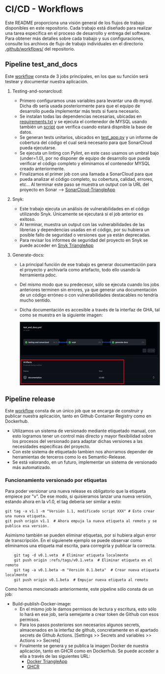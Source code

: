 # CI/CD - Workflows

Este README proporciona una visión general de los flujos de trabajo disponibles en este repositorio. Cada trabajo está diseñado para realizar una tarea específica en el proceso de desarrollo y entrega del software. Para obtener más detalles sobre cada trabajo y sus configuraciones, consulte los archivos de flujo de trabajo individuales en el directorio [.github/workflows/](.github/workflows/) del repositorio.

## Pipeline test_and_docs

Este [workflow](/.github/workflows/test_and_docs.yml) consta de 3 jobs principales, en los que su función será testear y documentar nuestra aplicación.

1. Testing-and-sonarcloud:
    - Primero configuramos unas variables para levantar una db mysql. Dicha db sería usada posteriormente para que el equipo de desarrollo pueda implementar más tests si fuera necesario.
    - Se instalan todas las dependencias necesarias, ubicadas en [requirements.txt](/app/requirements.txt) y se ejecuta el contenedor de MYSQL usando también un [script](/app/tools/check_mysql_ready.sh) que verifica cuando estará dispnible la base de datos.
    - Se generan tests unitarios, ubicados en [test_app.py](/app/src/tests/test_app.py) y un informe de cobertura del código el cual será necesario para que SonarCloud pueda ejecutarse.
    - Se ejecuta un linting con Pylint, en este caso usamos un umbral bajo (under=1.0), por no disponer de equipo de desarrollo que pueda verificar el código completo y eliminamos el contenedor MYSQL creado anteriormente.
    - Finalizamos el primer job con una llamada a SonarCloud para que pueda analizar el código completo, su cobertura, calidad, errores, etc... Al terminar este paso se muestra un output con la URL del proyecto en Sonar --> [SonarCloud-TriangleApp](https://sonarcloud.io/project/overview?id=KeepDevOpsTriangel_Keep-DevOps-Triangel-app)

2. Snyk:
    - Este trabajo ejecuta un análisis de vulnerabilidades en el código utilizando Snyk. Únicamente se ejecutará si el job anterior es exitoso.
    - Al terminar, muestra un output con las vulnerabilidades de las librerias y dependencias usadas en el código, por su hubiera un posible fallo de seguridad o versiones que ya están deprecadas.
    - Para revisar los informes de seguridad del proyecto en Snyk se puede acceder en [Snyk TriangleApp](https://app.snyk.io/org/keepdevopstriangel?fromGitHubAuth=true)

3. Generate-docs:
    - La principal función de ese trabajo es generar documentación para el proyecto y archivarla como artefacto, todo ello usando la herramienta pdoc.
    -  Del mismo modo que su predecesor, sólo se ejecuta cuando los jobs anteriores terminen sin errores, ya que generar una documentación de un código erróneo o con vulnerabilidades destacables no tendría mucho sentido.
    - Dicha documentación es accesible a través de la interfaz de GHA, tal como se muestra en la siguiente imagen:

        ![Artifact_docs](/doc_images/docs-artifact.png)


## Pipeline release

Este [workflow](/.github/workflows/release.yml) consta de un único job que se encarga de construir y publicar nuestra aplicación, tanto en Github Container Registry como en Dockerhub.

- Utilizamos un sistema de versionado mediante etiquetado manual, con esto logramos tener un control más directo y mayor flexibilidad sobre los procesos del versionado para adaptar dichas versiones a las necesidades especificas del proyecto.
- Con este sistema de etiquetado tambien nos ahorramos depender de herramientas de terceros como lo es Semantic-Release.
- Se está valorando, en un futuro, implementar un sistema de versionado más automatizado.

### Funcionamiento versionado por etiquetas

Para poder versionar una nueva release es obligatorio que la etiqueta empiece por "v". De ese modo, si quisieramos lanzar una nueva versión, estando ahora en la v1.0, el tag debería ser similar a esto:

```
git tag -a v1.1 -m "Versión 1.1, modificado script XXX" # Esto crear una nueva etiqueta.
git push origin v1.1  # Ahora empuja la nueva etiqueta al remoto y se publica esa versión.
```

Asimismo también se pueden eliminar etiquetas, por si hubiera algun error de transcripción. En el siguienete ejemplo se puede observar como eliminamos una etiqueta mal escrita, para corregirla y publicar la correcta.

```
    git tag -d v0.1.veta  # Eliminar etiqueta localmente
    git push origin :refs/tags/v0.1.veta  # Eliminar etiqueta en el remoto
    git tag -a v0.1.beta -m "Versión 0.1.beta"  # Crear nueva etiqueta localmente
    git push origin v0.1.beta  # Empujar nueva etiqueta al remoto
```

Como hemos mencionado anteriormente, este pipeline sólo consta de un job:

- Build-publish-Docker-image:
    - En el mismo job le damos permisos de lectura y escritura, esto sólo lo hará en ese job, sería semejante a crear token de Github con esos permisos.
    - Para los pasos posteriores son necesarios algunos secrets, almacenados en la interfaz de github, concretamente en el apartado secrets de Github Actions.
    [Settings >> Secrets and variables >> Actions >> Secrets]
    - Finalmente se genera y se publica la imagen Docker de nuestra aplicación, tanto en GHCR como en Dockerhub. Se puede acceder a ella a través de las siguientes URL:
        - [Docker TriangleApp](https://hub.docker.com/repository/docker/kctriangle/triangle-bot/general)
        - [GHCR](https://github.com/KeepDevOpsTriangel/Keep-DevOps-Triangel-app/pkgs/container/keep-devops-triangel-app)






